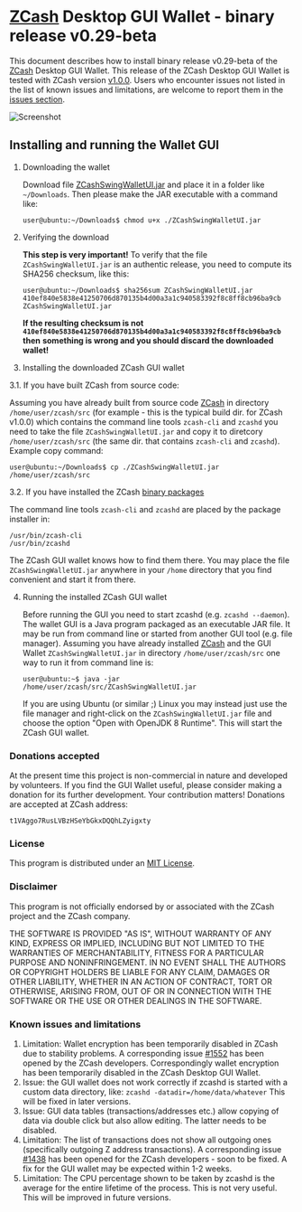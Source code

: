# [ZCash](https://z.cash/) Desktop GUI Wallet - binary release v0.29-beta

This document describes how to install binary release v0.29-beta of the [ZCash](https://z.cash/) 
Desktop GUI Wallet. This release of the ZCash Desktop GUI Wallet is tested with ZCash version 
[v1.0.0](https://github.com/zcash/zcash/releases/tag/v1.0.0). Users who encounter issues 
not listed in the list of known issues and limitations, are welcome to report them in 
the [issues section](https://github.com/vaklinov/zcash-swing-wallet-ui/issues). 

![Screenshot](https://github.com/vaklinov/zcash-swing-wallet-ui/raw/master/docs/ZCashWalletSmall.png "Main Window")

## Installing and running the Wallet GUI

1. Downloading the wallet
 
   Download file [ZCashSwingWalletUI.jar](https://github.com/vaklinov/zcash-swing-wallet-ui/releases/download/0.29-beta/ZCashSwingWalletUI.jar)
   and place it in a folder like `~/Downloads`. Then please make the JAR executable with a command like:
   ```
   user@ubuntu:~/Downloads$ chmod u+x ./ZCashSwingWalletUI.jar
   ```
   
2. Verifying the download

   **This step is very important!** To verify that the file `ZCashSwingWalletUI.jar` is an authentic release, you
   need to compute its SHA256 checksum, like this:
   ```
   user@ubuntu:~/Downloads$ sha256sum ZCashSwingWalletUI.jar 
   410ef840e5838e41250706d870135b4d00a3a1c940583392f8c8ff8cb96ba9cb  ZCashSwingWalletUI.jar
   ```
   **If the resulting checksum is not `410ef840e5838e41250706d870135b4d00a3a1c940583392f8c8ff8cb96ba9cb` then**
   **something is wrong and you should discard the downloaded wallet!**

3. Installing the downloaded ZCash GUI wallet

  3.1. If you have built ZCash from source code:

   Assuming you have already built from source code [ZCash](https://z.cash/) in directory `/home/user/zcash/src` (for 
   example - this is the typical build dir. for ZCash v1.0.0) which contains the command line tools `zcash-cli` 
   and `zcashd` you need to take the file `ZCashSwingWalletUI.jar` and copy it 
   to diretcory `/home/user/zcash/src` (the same dir. that contains `zcash-cli` and `zcashd`). Example copy command:
   ```
   user@ubuntu:~/Downloads$ cp ./ZCashSwingWalletUI.jar /home/user/zcash/src    
   ```
   
  3.2. If you have installed the ZCash [binary packages](https://github.com/zcash/zcash/wiki/Debian-binary-packages)

   The command line tools `zcash-cli` and `zcashd` are placed by the package installer in:
   ```
   /usr/bin/zcash-cli
   /usr/bin/zcashd
   ```
   The ZCash GUI wallet knows how to find them there. You may place the file  `ZCashSwingWalletUI.jar`
   anywhere in your `/home` directory that you find convenient and start it from there.

4. Running the installed ZCash GUI wallet

   Before running the GUI you need to start zcashd (e.g. `zcashd --daemon`). The wallet GUI is a Java program packaged 
   as an executable JAR file. It may be run from command line or started from another GUI tool (e.g. file manager). 
   Assuming you have already installed [ZCash](https://z.cash/) and the GUI Wallet `ZCashSwingWalletUI.jar` in 
   directory `/home/user/zcash/src` one way to run it from command line is:
   ```
   user@ubuntu:~$ java -jar /home/user/zcash/src/ZCashSwingWalletUI.jar
   ```
   If you are using Ubuntu (or similar ;) Linux you may instead just use the file manager and 
   right-click on the `ZCashSwingWalletUI.jar` file and choose the option "Open with OpenJDK 8 Runtime". 
   This will start the ZCash GUI wallet.

### Donations accepted
At the present time this project is non-commercial in nature and developed by volunteers. If you find the GUI
Wallet useful, please consider making a donation for its further development. Your contribution matters! Donations 
are accepted at ZCash address:
```
t1VAggo7RusLVBzHSeYbGkxDQQhLZyigxty
```

### License
This program is distributed under an [MIT License](https://github.com/vaklinov/zcash-swing-wallet-ui/raw/master/LICENSE).

### Disclaimer
This program is not officially endorsed by or associated with the ZCash project and the ZCash company.

THE SOFTWARE IS PROVIDED "AS IS", WITHOUT WARRANTY OF ANY KIND, EXPRESS OR
IMPLIED, INCLUDING BUT NOT LIMITED TO THE WARRANTIES OF MERCHANTABILITY,
FITNESS FOR A PARTICULAR PURPOSE AND NONINFRINGEMENT. IN NO EVENT SHALL THE
AUTHORS OR COPYRIGHT HOLDERS BE LIABLE FOR ANY CLAIM, DAMAGES OR OTHER
LIABILITY, WHETHER IN AN ACTION OF CONTRACT, TORT OR OTHERWISE, ARISING FROM,
OUT OF OR IN CONNECTION WITH THE SOFTWARE OR THE USE OR OTHER DEALINGS IN THE
SOFTWARE.

### Known issues and limitations

1. Limitation: Wallet encryption has been temporarily disabled in ZCash due to stability problems. A corresponding issue 
[#1552](https://github.com/zcash/zcash/issues/1552) has been opened by the ZCash developers. Correspondingly
wallet encryption has been temporarily disabled in the ZCash Desktop GUI Wallet.
1. Issue: the GUI wallet does not work correctly if zcashd is started with a custom data directory, like:
`zcashd -datadir=/home/data/whatever` This will be fixed in later versions.
1. Issue: GUI data tables (transactions/addresses etc.) allow copying of data via double click but also allow editing. 
The latter needs to be disabled. 
1. Limitation: The list of transactions does not show all outgoing ones (specifically outgoing Z address 
transactions). A corresponding issue [#1438](https://github.com/zcash/zcash/issues/1438) has been opened 
for the ZCash developers - soon to be fixed. A fix for the GUI wallet may be expected within 1-2 weeks. 
1. Limitation: The CPU percentage shown to be taken by zcashd is the average for the entire lifetime of the process. 
This is not very useful. This will be improved in future versions.
